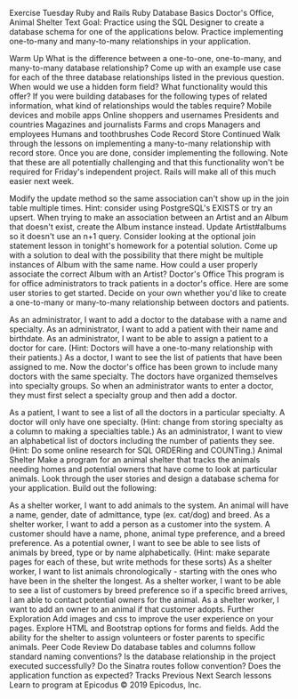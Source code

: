 Exercise Tuesday
Ruby and Rails Ruby Database Basics Doctor's Office, Animal Shelter
Text
Goal: Practice using the SQL Designer to create a database schema for one of the applications below. Practice implementing one-to-many and many-to-many relationships in your application.

Warm Up
What is the difference between a one-to-one, one-to-many, and many-to-many database relationship?
Come up with an example use case for each of the three database relationships listed in the previous question.
When would we use a hidden form field? What functionality would this offer?
If you were building databases for the following types of related information, what kind of relationships would the tables require?
Mobile devices and mobile apps
Online shoppers and usernames
Presidents and countries
Magazines and journalists
Farms and crops
Managers and employees
Humans and toothbrushes
Code
Record Store Continued
Walk through the lessons on implementing a many-to-many relationship with record store. Once you are done, consider implementing the following. Note that these are all potentially challenging and that this functionality won't be required for Friday's independent project. Rails will make all of this much easier next week.

Modify the update method so the same association can't show up in the join table multiple times. Hint: consider using PostgreSQL's EXISTS or try an upsert.
When trying to make an association between an Artist and an Album that doesn't exist, create the Album instance instead.
Update Artist#albums so it doesn't use an n+1 query. Consider looking at the optional join statement lesson in tonight's homework for a potential solution.
Come up with a solution to deal with the possibility that there might be multiple instances of Album with the same name. How could a user properly associate the correct Album with an Artist?
Doctor's Office
This program is for office administrators to track patients in a doctor's office. Here are some user stories to get started. Decide on your own whether you'd like to create a one-to-many or many-to-many relationship between doctors and patients.

As an administrator, I want to add a doctor to the database with a name and specialty.
As an administrator, I want to add a patient with their name and birthdate.
As an administrator, I want to be able to assign a patient to a doctor for care. (Hint: Doctors will have a one-to-many relationship with their patients.)
As a doctor, I want to see the list of patients that have been assigned to me.
Now the doctor's office has been grown to include many doctors with the same specialty. The doctors have organized themselves into specialty groups. So when an administrator wants to enter a doctor, they must first select a specialty group and then add a doctor.

As a patient, I want to see a list of all the doctors in a particular specialty. A doctor will only have one specialty. (Hint: change from storing specialty as a column to making a specialties table.)
As an administrator, I want to view an alphabetical list of doctors including the number of patients they see. (Hint: Do some online research for SQL ORDERing and COUNTing.)
Animal Shelter
Make a program for an animal shelter that tracks the animals needing homes and potential owners that have come to look at particular animals. Look through the user stories and design a database schema for your application. Build out the following:

As a shelter worker, I want to add animals to the system. An animal will have a name, gender, date of admittance, type (ex. cat/dog) and breed.
As a shelter worker, I want to add a person as a customer into the system. A customer should have a name, phone, animal type preference, and a breed preference.
As a potential owner, I want to see be able to see lists of animals by breed, type or by name alphabetically. (Hint: make separate pages for each of these, but write methods for these sorts)
As a shelter worker, I want to list animals chronologically - starting with the ones who have been in the shelter the longest.
As a shelter worker, I want to be able to see a list of customers by breed preference so if a specific breed arrives, I am able to contact potential owners for the animal.
As a shelter worker, I want to add an owner to an animal if that customer adopts.
Further Exploration
Add images and css to improve the user experience on your pages.
Explore HTML and Bootstrap options for forms and fields.
Add the ability for the shelter to assign volunteers or foster parents to specific animals.
Peer Code Review
Do database tables and columns follow standard naming conventions?
Is the database relationship in the project executed successfully?
Do the Sinatra routes follow convention?
Does the application function as expected?
Tracks
Previous
Next
Search lessons
 Learn to program at Epicodus
© 2019 Epicodus, Inc.
